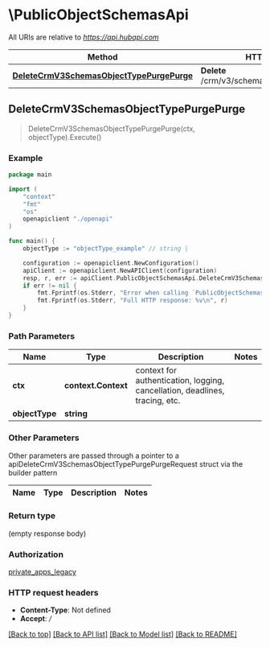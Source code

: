 # \PublicObjectSchemasApi

All URIs are relative to *https://api.hubapi.com*

Method | HTTP request | Description
------------- | ------------- | -------------
[**DeleteCrmV3SchemasObjectTypePurgePurge**](PublicObjectSchemasApi.md#DeleteCrmV3SchemasObjectTypePurgePurge) | **Delete** /crm/v3/schemas/{objectType}/purge | 



## DeleteCrmV3SchemasObjectTypePurgePurge

> DeleteCrmV3SchemasObjectTypePurgePurge(ctx, objectType).Execute()



### Example

```go
package main

import (
    "context"
    "fmt"
    "os"
    openapiclient "./openapi"
)

func main() {
    objectType := "objectType_example" // string | 

    configuration := openapiclient.NewConfiguration()
    apiClient := openapiclient.NewAPIClient(configuration)
    resp, r, err := apiClient.PublicObjectSchemasApi.DeleteCrmV3SchemasObjectTypePurgePurge(context.Background(), objectType).Execute()
    if err != nil {
        fmt.Fprintf(os.Stderr, "Error when calling `PublicObjectSchemasApi.DeleteCrmV3SchemasObjectTypePurgePurge``: %v\n", err)
        fmt.Fprintf(os.Stderr, "Full HTTP response: %v\n", r)
    }
}
```

### Path Parameters


Name | Type | Description  | Notes
------------- | ------------- | ------------- | -------------
**ctx** | **context.Context** | context for authentication, logging, cancellation, deadlines, tracing, etc.
**objectType** | **string** |  | 

### Other Parameters

Other parameters are passed through a pointer to a apiDeleteCrmV3SchemasObjectTypePurgePurgeRequest struct via the builder pattern


Name | Type | Description  | Notes
------------- | ------------- | ------------- | -------------


### Return type

 (empty response body)

### Authorization

[private_apps_legacy](../README.md#private_apps_legacy)

### HTTP request headers

- **Content-Type**: Not defined
- **Accept**: */*

[[Back to top]](#) [[Back to API list]](../README.md#documentation-for-api-endpoints)
[[Back to Model list]](../README.md#documentation-for-models)
[[Back to README]](../README.md)

